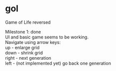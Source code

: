 gol
===

Game of Life reversed

Milestone 1: done<br>
UI and basic game seems to be working.<br>
Navigate using arrow keys:<br>
        up - enlarge grid<br>
        down - shrink grid<br>
        right - next generation<br>
        left - (not implemented yet) go back one generation
